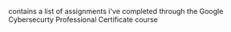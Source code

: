 contains a list of assignments i've completed through the Google Cybersecurty Professional Certificate course
